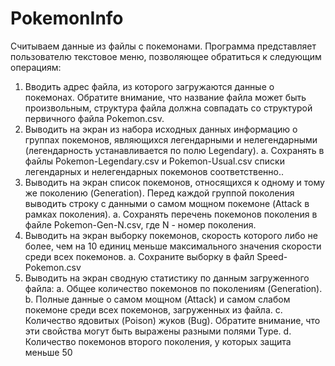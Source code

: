 # PokemonInfo
Считываем данные из файлы с покемонами.
Программа представляет пользователю текстовое меню, позволяющее
обратиться к следующим операциям:
1. Вводить адрес файла, из которого загружаются данные о покемонах. Обратите
внимание, что название файла может быть произвольным, структура файла
должна совпадать со структурой первичного файла Pokemon.csv.
2. Выводить на экран из набора исходных данных информацию о группах
покемонов, являющихся легендарными и нелегендарными (легендарность
устанавливается по полю Legendary).
a. Сохранять в файлы Pokemon-Legendary.csv и Pokemon-Usual.csv списки
легендарных и нелегендарных покемонов соответственно..
3. Выводить на экран список покемонов, относящихся к одному и тому же
поколению (Generation). Перед каждой группой поколения выводить строку с
данными о самом мощном покемоне (Attack в рамках поколения).
a. Сохранять перечень покемонов поколения в файле Pokemon-Gen-N.csv,
где N - номер поколения.
4. Выводить на экран выборку покемонов, скорость которого либо не более, чем на
10 единиц меньше максимального значения скорости среди всех покемонов.
a. Сохраните выборку в файл Speed-Pokemon.csv
5. Выводить на экран сводную статистику по данным загруженного файла:
a. Общее количество покемонов по поколениям (Generation).
b. Полные данные о самом мощном (Attack) и самом слабом покемоне среди
всех покемонов, загруженных из файла.
c. Количество ядовитых (Poison) жуков (Bug). Обратите внимание, что эти
свойства могут быть выражены разными полями Type.
d. Количество покемонов второго поколения, у которых защита меньше 50
